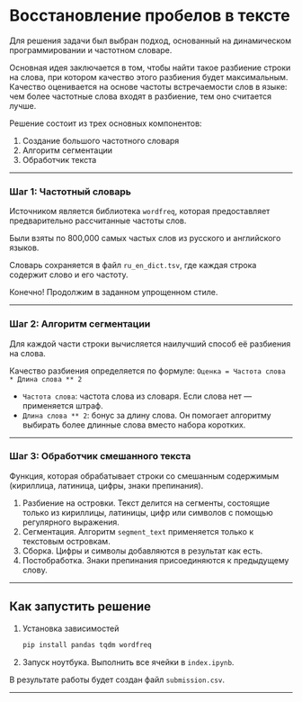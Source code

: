 # Восстановление пробелов в тексте

Для решения задачи был выбран подход, основанный на динамическом программировании и частотном словаре.

Основная идея заключается в том, чтобы найти такое разбиение строки на слова, при котором качество этого разбиения будет максимальным. Качество оценивается на основе частоты встречаемости слов в языке: чем более частотные слова входят в разбиение, тем оно считается лучше.

Решение состоит из трех основных компонентов:
1.  Создание большого частотного словаря
2.  Алгоритм сегментации
3.  Обработчик текста

---


### Шаг 1: Частотный словарь

Источником является библиотека `wordfreq`, которая предоставляет предварительно рассчитанные частоты слов.

Были взяты по 800,000 самых частых слов из русского и английского языков.

Словарь сохраняется в файл `ru_en_dict.tsv`, где каждая строка содержит слово и его частоту.

Конечно! Продолжим в заданном упрощенном стиле.

---

### Шаг 2: Алгоритм сегментации

Для каждой части строки вычисляется наилучший способ её разбиения на слова.

Качество разбиения определяется по формуле: `Оценка = Частота слова * Длина слова ** 2`

-   `Частота слова`: частота слова из словаря. Если слова нет — применяется штраф.
-   `Длина слова ** 2`: бонус за длину слова. Он помогает алгоритму выбирать более длинные слова вместо набора коротких.

---

### Шаг 3: Обработчик смешанного текста

Функция, которая обрабатывает строки со смешанным содержимым (кириллица, латиница, цифры, знаки препинания).

1.  Разбиение на островки. Текст делится на сегменты, состоящие только из кириллицы, латиницы, цифр или символов с помощью регулярного выражения.
2.  Сегментация. Алгоритм `segment_text` применяется только к текстовым островкам.
3.  Сборка. Цифры и символы добавляются в результат как есть.
4.  Постобработка. Знаки препинания присоединяются к предыдущему слову.

---

## Как запустить решение

1.  Установка зависимостей

    ```bash
    pip install pandas tqdm wordfreq
    ```
2.  Запуск ноутбука. Выполнить все ячейки в `index.ipynb`.

В результате работы будет создан файл `submission.csv`.

---
